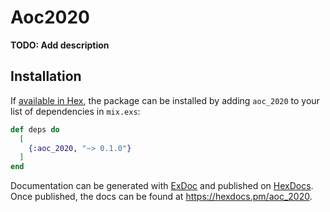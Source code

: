 # Aoc2020

**TODO: Add description**

## Installation

If [available in Hex](https://hex.pm/docs/publish), the package can be installed
by adding `aoc_2020` to your list of dependencies in `mix.exs`:

```elixir
def deps do
  [
    {:aoc_2020, "~> 0.1.0"}
  ]
end
```

Documentation can be generated with [ExDoc](https://github.com/elixir-lang/ex_doc)
and published on [HexDocs](https://hexdocs.pm). Once published, the docs can
be found at <https://hexdocs.pm/aoc_2020>.

